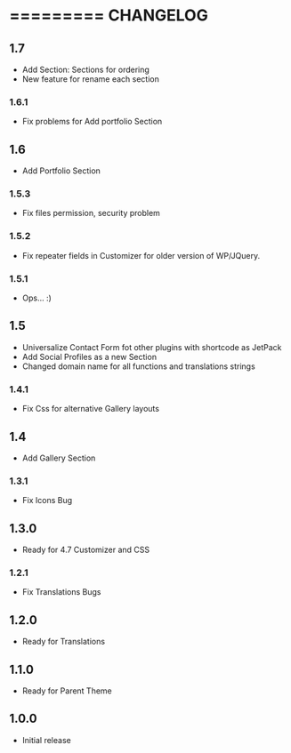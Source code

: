=========
CHANGELOG
=========

## 1.7
* Add Section: Sections for ordering
* New feature for rename each section

### 1.6.1
* Fix problems for Add portfolio Section

## 1.6
* Add Portfolio Section

### 1.5.3
* Fix files permission, security problem

### 1.5.2
* Fix repeater fields in Customizer for older version of WP/JQuery.

### 1.5.1
* Ops... :)

## 1.5
* Universalize Contact Form fot other plugins with shortcode as JetPack
* Add Social Profiles as a new Section
* Changed domain name for all functions and translations strings

### 1.4.1
* Fix Css for alternative Gallery layouts

## 1.4
* Add Gallery Section

### 1.3.1
* Fix Icons Bug

## 1.3.0
* Ready for 4.7 Customizer and CSS

### 1.2.1
* Fix Translations Bugs

## 1.2.0
* Ready for Translations

## 1.1.0
* Ready for Parent Theme

## 1.0.0
* Initial release
